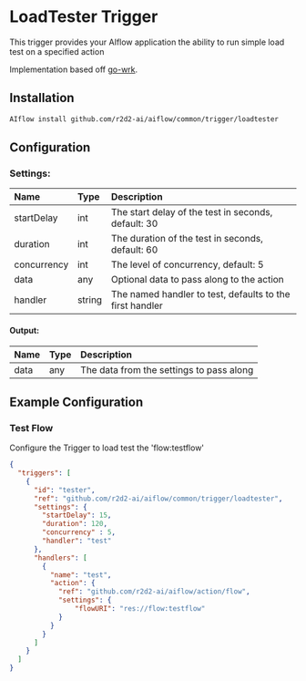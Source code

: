 <!--
title: LoadTester
weight: 4706
-->
# LoadTester Trigger
This trigger provides your AIflow application the ability to run simple load test on a specified action

Implementation based off [go-wrk](github.com/tsliwowicz/go-wrk).

## Installation

```bash
AIflow install github.com/r2d2-ai/aiflow/common/trigger/loadtester
```

## Configuration    

###  Settings:
| Name        | Type   | Description
|:---         | :---   | :---     
| startDelay  | int    | The start delay of the test in seconds, default: 30
| duration    | int    | The duration of the test in seconds, default: 60
| concurrency | int    | The level of concurrency, default: 5
| data        | any    | Optional data to pass along to the action
| handler     | string | The named handler to test, defaults to the first handler

#### Output:
| Name  | Type | Description
|:---   | :--- | :---     
| data  | any  | The data from the settings to pass along

## Example Configuration

### Test Flow
Configure the Trigger to load test the 'flow:testflow'

```json
{
  "triggers": [
    {
      "id": "tester",
      "ref": "github.com/r2d2-ai/aiflow/common/trigger/loadtester",
      "settings": {
        "startDelay": 15,
        "duration": 120,
        "concurrency" : 5,
        "handler": "test"
      },
      "handlers": [
        {
          "name": "test",
          "action": {
            "ref": "github.com/r2d2-ai/aiflow/action/flow",
            "settings": {
                "flowURI": "res://flow:testflow"
            }       
          }
        }
      ]
    }
  ]
}
`````